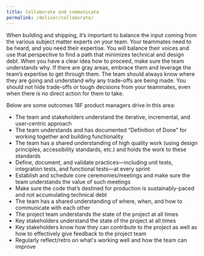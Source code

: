 ```yaml
---
title: Collaborate and communicate
permalink: /deliver/collaborate/
---
```


When building and shipping, it’s important to balance the input coming from the various subject matter experts on your team. Your teammates need to be heard, and you need their expertise. You will balance their voices and use that perspective to find a path that minimizes technical and design debt. When you have a clear idea how to proceed, make sure the team understands why. If there are gray areas, embrace them and leverage the team’s expertise to get through them. The team should always know where they are going and understand why any trade-offs are being made. You should not hide trade-offs or tough decisions from your teammates, even when there is no direct action for them to take.

Below are some outcomes 18F product managers drive in this area:

- The team and stakeholders understand the iterative, incremental, and user-centric approach
- The team understands and has documented “Definition of Done” for working together and building functionality
- The team has a shared understanding of high quality work (using design principles, accessibility standards, etc.) and holds the work to these standards
- Define, document, and validate practices—including unit tests, integration tests, and functional tests—at every sprint
- Establish and schedule core ceremonies/meetings and make sure the team understands the value of such meetings
- Make sure the code that’s destined for production is sustainably-paced and not accumulating technical debt
- The team has a shared understanding of where, when, and how to communicate with each other
- The project team understands the state of the project at all times
- Key stakeholders understand the state of the project at all times
- Key stakeholders know how they can contribute to the project as well as how to effectively give feedback to the project team
- Regularly reflect/retro on what's working well and how the team can improve

